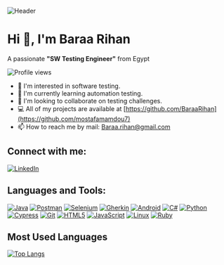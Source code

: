 ![Header]([https://your-image-url](https://user-images.githubusercontent.com/104687525/212586002-4a3d2cbd-fc1b-4eae-bfb2-1bac93773649.jpeg)) <!-- Add your image URL here -->

# Hi 👋, I'm Baraa Rihan

A passionate **"SW Testing Engineer"** from Egypt

![Profile views](https://komarev.com/ghpvc/?username=your-usernam&label=Profile%20views&color=0e75b6&style=flat) 

- 👀 I'm interested in software testing.
- 🌱 I'm currently learning automation testing.
- 🤝 I'm looking to collaborate on testing challenges.
- 💻 All of my projects are available at [https://github.com/BaraaRihan](https://github.com/mostafamamdou7)
- 📫 How to reach me by mail: Baraa.rihan@gmail.com

## Connect with me:
[![LinkedIn](https://img.shields.io/badge/-LinkedIn-blue?style=flat&logo=Linkedin&logoColor=white&link=https://www.linkedin.com/in/baraa-rihan/)](https://www.linkedin.com/in/baraa-rihan/) <!-- Add your LinkedIn URL -->

## Languages and Tools:
[![Java](https://img.shields.io/badge/-Java-007396?style=flat&logo=java&logoColor=white)](https://www.java.com/)
[![Postman](https://img.shields.io/badge/-Postman-FF6C37?style=flat&logo=postman&logoColor=white)](https://www.postman.com/)
[![Selenium](https://img.shields.io/badge/-Selenium-43B02A?style=flat&logo=selenium&logoColor=white)](https://www.selenium.dev/)
[![Gherkin](https://img.shields.io/badge/-Gherkin-5B4638?style=flat&logo=gherkin&logoColor=white)](https://cucumber.io/docs/gherkin/)
[![Android](https://img.shields.io/badge/-Android-3DDC84?style=flat&logo=android&logoColor=white)](https://developer.android.com/)
[![C#](https://img.shields.io/badge/-C%23-239120?style=flat&logo=c-sharp&logoColor=white)](https://docs.microsoft.com/en-us/dotnet/csharp/)
[![Python](https://img.shields.io/badge/-Python-3776AB?style=flat&logo=python&logoColor=white)](https://www.python.org/)
[![Cypress](https://img.shields.io/badge/-Cypress-17202C?style=flat&logo=cypress&logoColor=white)](https://www.cypress.io/)
[![Git](https://img.shields.io/badge/-Git-F05032?style=flat&logo=git&logoColor=white)](https://git-scm.com/)
[![HTML5](https://img.shields.io/badge/-HTML5-E34F26?style=flat&logo=html5&logoColor=white)](https://developer.mozilla.org/en-US/docs/Web/Guide/HTML/HTML5)
[![JavaScript](https://img.shields.io/badge/-JavaScript-F7DF1E?style=flat&logo=javascript&logoColor=black)](https://developer.mozilla.org/en-US/docs/Web/JavaScript)
[![Linux](https://img.shields.io/badge/-Linux-FCC624?style=flat&logo=linux&logoColor=black)](https://www.linux.org/)
[![Ruby](https://img.shields.io/badge/-Ruby-CC342D?style=flat&logo=ruby&logoColor=white)](https://www.ruby-lang.org/en/)



## Most Used Languages
[![Top Langs](https://github-readme-stats.vercel.app/api/top-langs/?username=BaraaRihan&layout=compact&theme=dark)](https://github.com/anuraghazra/github-readme-stats)
